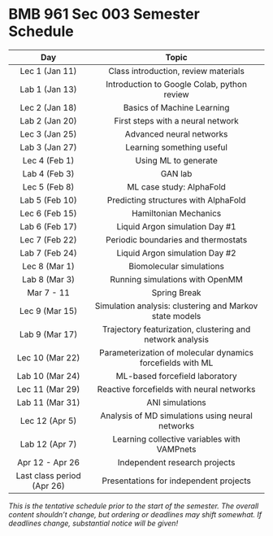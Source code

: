 # BMB 961 Sec 003 Semester Schedule

|  Day   | Topic   |
| :----: | :-----: |
| Lec 1 (Jan 11)  | Class introduction, review materials |
| Lab 1 (Jan 13)  | Introduction to Google Colab, python review |
| Lec 2 (Jan 18) | Basics of Machine Learning |
| Lab 2 (Jan 20) | First steps with a neural network |
| Lec 3 (Jan 25) | Advanced neural networks |
| Lab 3 (Jan 27) | Learning something useful |
| Lec 4 (Feb 1) | Using ML to generate |
| Lab 4 (Feb 3) | GAN lab |
| Lec 5 (Feb 8) | ML case study: AlphaFold |
| Lab 5 (Feb 10) | Predicting structures with AlphaFold |
| Lec 6 (Feb 15) | Hamiltonian Mechanics |
| Lab 6 (Feb 17) | Liquid Argon simulation Day #1 |
| Lec 7 (Feb 22) | Periodic boundaries and thermostats |
| Lab 7 (Feb 24) | Liquid Argon simulation Day #2 |
| Lec 8 (Mar 1) | Biomolecular simulations |
| Lab 8 (Mar 3) | Running simulations with OpenMM |
| Mar 7 - 11 | Spring Break |
| Lec 9 (Mar 15) | Simulation analysis: clustering and Markov state models |
| Lab 9 (Mar 17) | Trajectory featurization, clustering and network analysis |
| Lec 10 (Mar 22) | Parameterization of molecular dynamics forcefields with ML |
| Lab 10 (Mar 24) | ML-based forcefield laboratory |
| Lec 11 (Mar 29) | Reactive forcefields with neural networks |
| Lab 11 (Mar 31) | ANI simulations |
| Lec 12 (Apr 5) | Analysis of MD simulations using neural networks |
| Lab 12 (Apr 7) | Learning collective variables with VAMPnets |
| Apr 12 - Apr 26 | Independent research projects |
| Last class period (Apr 26) | Presentations for independent projects |

*This is the tentative schedule prior to the start of the semester. The overall content shouldn’t change, but ordering or deadlines may shift somewhat. If deadlines change, substantial notice will be given!*	
